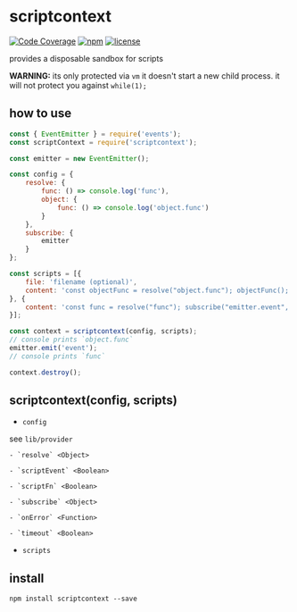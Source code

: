# scriptcontext

[![Code Coverage](https://github.com/Bonuspunkt/scriptcontext/actions/workflows/ci.yml/badge.svg)](https://github.com/Bonuspunkt/scriptcontext/actions/workflows/ci.yml)
[![npm](https://img.shields.io/npm/v/scriptcontext.svg)](https://www.npmjs.com/package/scriptcontext)
[![license](https://img.shields.io/npm/l/scriptcontext.svg)](https://tldrlegal.com/license/-isc-license)

provides a disposable sandbox for scripts

**WARNING:** its only protected via `vm` it doesn't start a new child process. it will not protect you against `while(1);`

## how to use
``` js
const { EventEmitter } = require('events');
const scriptContext = require('scriptcontext');

const emitter = new EventEmitter();

const config = {
    resolve: {
        func: () => console.log('func'),
        object: {
            func: () => console.log('object.func')
        }
    },
    subscribe: {
        emitter
    }
};

const scripts = [{
    file: 'filename (optional)',
    content: 'const objectFunc = resolve("object.func"); objectFunc();'
}, {
    content: 'const func = resolve("func"); subscribe("emitter.event", func);'
}];

const context = scriptcontext(config, scripts);
// console prints `object.func`
emitter.emit('event');
// console prints `func`

context.destroy();
```

## scriptcontext(config, scripts)

- `config`

see `lib/provider`

    - `resolve` <Object>

    - `scriptEvent` <Boolean>

    - `scriptFn` <Boolean>

    - `subscribe` <Object>

    - `onError` <Function>

    - `timeout` <Boolean>

- `scripts`


## install
```
npm install scriptcontext --save
```
